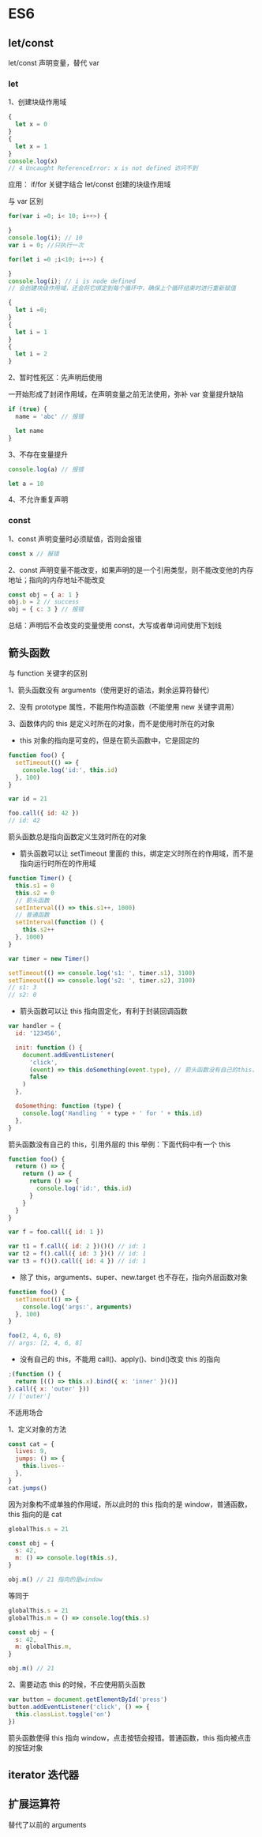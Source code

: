 # ES6

## let/const

let/const 声明变量，替代 var

### let

1、创建块级作用域

```javascript
{
  let x = 0
}
{
  let x = 1
}
console.log(x)
// 4 Uncaught ReferenceError: x is not defined 访问不到
```

应用： if/for 关键字结合 let/const 创建的块级作用域

与 var 区别

```javascript
for(var i =0; i< 10; i++>) {

}
console.log(i); // 10
var i = 0; //只执行一次

for(let i =0 ;i<10; i++>) {

}
console.log(i); // i is node defined
// 会创建块级作用域，还会将它绑定到每个循环中，确保上个循环结束时进行重新赋值

{
  let i =0;
}
{
  let i = 1
}
{
  let i = 2
}
```

2、暂时性死区：先声明后使用

一开始形成了封闭作用域，在声明变量之前无法使用，弥补 var 变量提升缺陷

```javascript
if (true) {
  name = 'abc' // 报错

  let name
}
```

3、不存在变量提升

```javascript
console.log(a) // 报错

let a = 10
```

4、不允许重复声明

### const

1、const 声明变量时必须赋值，否则会报错

```javascript
const x // 报错
```

2、const 声明变量不能改变，如果声明的是一个引用类型，则不能改变他的内存地址；指向的内存地址不能改变

```javascript
const obj = { a: 1 }
obj.b = 2 // success
obj = { c: 3 } // 报错
```

总结：声明后不会改变的变量使用 const，大写或者单词间使用下划线

## 箭头函数

与 function 关键字的区别

1、箭头函数没有 arguments（使用更好的语法，剩余运算符替代）

2、没有 prototype 属性，不能用作构造函数（不能使用 new 关键字调用）

3、函数体内的 this 是定义时所在的对象，而不是使用时所在的对象

- this 对象的指向是可变的，但是在箭头函数中，它是固定的

```javascript
function foo() {
  setTimeout(() => {
    console.log('id:', this.id)
  }, 100)
}

var id = 21

foo.call({ id: 42 })
// id: 42
```

箭头函数总是指向函数定义生效时所在的对象

- 箭头函数可以让 setTimeout 里面的 this，绑定定义时所在的作用域，而不是指向运行时所在的作用域

```javascript
function Timer() {
  this.s1 = 0
  this.s2 = 0
  // 箭头函数
  setInterval(() => this.s1++, 1000)
  // 普通函数
  setInterval(function () {
    this.s2++
  }, 1000)
}

var timer = new Timer()

setTimeout(() => console.log('s1: ', timer.s1), 3100)
setTimeout(() => console.log('s2: ', timer.s2), 3100)
// s1: 3
// s2: 0
```

- 箭头函数可以让 this 指向固定化，有利于封装回调函数

```javascript
var handler = {
  id: '123456',

  init: function () {
    document.addEventListener(
      'click',
      (event) => this.doSomething(event.type), // 箭头函数没有自己的this，内部的this就是外层代码块的this
      false
    )
  },

  doSomething: function (type) {
    console.log('Handling ' + type + ' for ' + this.id)
  },
}
```

箭头函数没有自己的 this，引用外层的 this
举例：下面代码中有一个 this

```javascript
function foo() {
  return () => {
    return () => {
      return () => {
        console.log('id:', this.id)
      }
    }
  }
}

var f = foo.call({ id: 1 })

var t1 = f.call({ id: 2 })()() // id: 1
var t2 = f().call({ id: 3 })() // id: 1
var t3 = f()().call({ id: 4 }) // id: 1
```

- 除了 this，arguments、super、new.target 也不存在，指向外层函数对象

```javascript
function foo() {
  setTimeout(() => {
    console.log('args:', arguments)
  }, 100)
}

foo(2, 4, 6, 8)
// args: [2, 4, 6, 8]
```

- 没有自己的 this，不能用 call()、apply()、bind()改变 this 的指向

```javascript
;(function () {
  return [(() => this.x).bind({ x: 'inner' })()]
}.call({ x: 'outer' }))
// ['outer']
```

不适用场合

1、定义对象的方法

```javascript
const cat = {
  lives: 9,
  jumps: () => {
    this.lives--
  },
}
cat.jumps()
```

因为对象构不成单独的作用域，所以此时的 this 指向的是 window，普通函数，this 指向的是 cat

```javascript
globalThis.s = 21

const obj = {
  s: 42,
  m: () => console.log(this.s),
}

obj.m() // 21 指向的是window
```

等同于

```javascript
globalThis.s = 21
globalThis.m = () => console.log(this.s)

const obj = {
  s: 42,
  m: globalThis.m,
}

obj.m() // 21
```

2、需要动态 this 的时候，不应使用箭头函数

```javascript
var button = document.getElementById('press')
button.addEventListener('click', () => {
  this.classList.toggle('on')
})
```

箭头函数使得 this 指向 window，点击按钮会报错。普通函数，this 指向被点击的按钮对象

## iterator 迭代器

## 扩展运算符

替代了以前的 arguments
